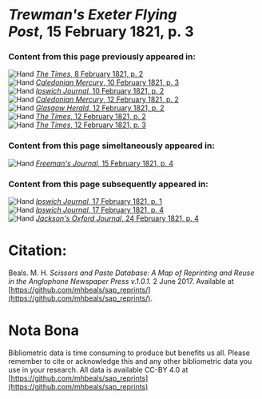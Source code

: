 # *Trewman's Exeter Flying Post*, 15 February 1821, p. 3  
  
### Content from this page previously appeared in:  
![Hand](http://scissorsandpaste.net/wp-content/uploads/2017/06/smallhandpointer.png) [*The Times*, 8 February 1821, p. 2](https://mhbeals.github.io/sap_html/The-Times/The-Times-8-February-1821-p-2)  
![Hand](http://scissorsandpaste.net/wp-content/uploads/2017/06/smallhandpointer.png) [*Caledonian Mercury*, 10 February 1821, p. 3](https://mhbeals.github.io/sap_html/Caledonian-Mercury/Caledonian-Mercury-10-February-1821-p-3)  
![Hand](http://scissorsandpaste.net/wp-content/uploads/2017/06/smallhandpointer.png) [*Ipswich Journal*, 10 February 1821, p. 2](https://mhbeals.github.io/sap_html/Ipswich-Journal/Ipswich-Journal-10-February-1821-p-2)  
![Hand](http://scissorsandpaste.net/wp-content/uploads/2017/06/smallhandpointer.png) [*Caledonian Mercury*, 12 February 1821, p. 2](https://mhbeals.github.io/sap_html/Caledonian-Mercury/Caledonian-Mercury-12-February-1821-p-2)  
![Hand](http://scissorsandpaste.net/wp-content/uploads/2017/06/smallhandpointer.png) [*Glasgow Herald*, 12 February 1821, p. 2](https://mhbeals.github.io/sap_html/Glasgow-Herald/Glasgow-Herald-12-February-1821-p-2)  
![Hand](http://scissorsandpaste.net/wp-content/uploads/2017/06/smallhandpointer.png) [*The Times*, 12 February 1821, p. 2](https://mhbeals.github.io/sap_html/The-Times/The-Times-12-February-1821-p-2)  
![Hand](http://scissorsandpaste.net/wp-content/uploads/2017/06/smallhandpointer.png) [*The Times*, 12 February 1821, p. 3](https://mhbeals.github.io/sap_html/The-Times/The-Times-12-February-1821-p-3)  
  
### Content from this page simeltaneously appeared in:  
![Hand](http://scissorsandpaste.net/wp-content/uploads/2017/06/smallhandpointer.png) [*Freeman's Journal*, 15 February 1821, p. 4](https://mhbeals.github.io/sap_html/Freeman's-Journal/Freeman's-Journal-15-February-1821-p-4)  
  
### Content from this page subsequently appeared in:  
![Hand](http://scissorsandpaste.net/wp-content/uploads/2017/06/smallhandpointer.png) [*Ipswich Journal*, 17 February 1821, p. 1](https://mhbeals.github.io/sap_html/Ipswich-Journal/Ipswich-Journal-17-February-1821-p-1)  
![Hand](http://scissorsandpaste.net/wp-content/uploads/2017/06/smallhandpointer.png) [*Ipswich Journal*, 17 February 1821, p. 4](https://mhbeals.github.io/sap_html/Ipswich-Journal/Ipswich-Journal-17-February-1821-p-4)  
![Hand](http://scissorsandpaste.net/wp-content/uploads/2017/06/smallhandpointer.png) [*Jackson's Oxford Journal*, 24 February 1821, p. 4](https://mhbeals.github.io/sap_html/Jackson's-Oxford-Journal/Jackson's-Oxford-Journal-24-February-1821-p-4)  


# Citation: 

Beals. M. H. *Scissors and Paste Database: A Map of Reprinting and Reuse in the Anglophone Newspaper Press v.1.0.1.* 2 June 2017. Available at [https://github.com/mhbeals/sap_reprints/](https://github.com/mhbeals/sap_reprints/). 

# Nota Bona

Bibliometric data is time consuming to produce but benefits us all. Please remember to cite or acknowledge this and any other bibliometric data you use in your research. All data is available CC-BY 4.0 at [https://github.com/mhbeals/sap_reprints](https://github.com/mhbeals/sap_reprints)